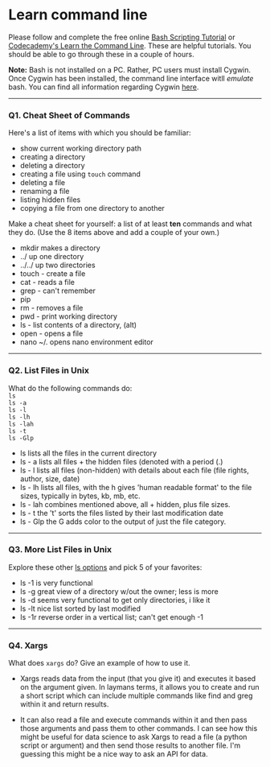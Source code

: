 # Learn command line

Please follow and complete the free online [Bash Scripting Tutorial](https://ryanstutorials.net/bash-scripting-tutorial/) or [Codecademy's Learn the Command Line](https://www.codecademy.com/learn/learn-the-command-line). These are helpful tutorials. You should be able to go through these in a couple of hours.

**Note:** Bash is not installed on a PC. Rather, PC users must install Cygwin. Once Cygwin has been installed, the command line interface witll _emulate_ bash. You can find all information regarding Cygwin [here](https://www.cygwin.com/).

---

### Q1.  Cheat Sheet of Commands  

Here's a list of items with which you should be familiar:  
* show current working directory path
* creating a directory
* deleting a directory
* creating a file using `touch` command
* deleting a file
* renaming a file
* listing hidden files
* copying a file from one directory to another

Make a cheat sheet for yourself: a list of at least **ten** commands and what they do.  (Use the 8 items above and add a couple of your own.)  

> >
* mkdir makes a directory
* ../ up one directory
* ../../ up two directories
* touch - create a file
* cat - reads a file
* grep - can't remember
* pip
* rm - removes a file
* pwd - print working directory
* ls - list contents of a directory, (alt)
* open - opens a file
* nano ~/. opens nano environment editor




---

### Q2.  List Files in Unix   

What do the following commands do:  
`ls`  
`ls -a`  
`ls -l`  
`ls -lh`  
`ls -lah`  
`ls -t`  
`ls -Glp`  

> > 

* ls lists all the files in the current directory
* ls - a lists all files + the hidden files (denoted with a period (.)
* ls - l lists all files (non-hidden) with details about each file (file rights, author, size, date)
* ls - lh lists all files, with the h gives 'human readable format' to the file sizes, typically in bytes, kb, mb, etc.
* ls - lah combines mentioned above, all + hidden, plus file sizes.
* ls - t the 't' sorts the files listed by their last modification date
* ls - Glp the G adds color to the output of just the file category.

---

### Q3.  More List Files in Unix  

Explore these other [ls options](http://www.techonthenet.com/unix/basic/ls.php) and pick 5 of your favorites:

> >
* ls -1 is very functional
* ls -g great view of a directory w/out the owner; less is more
* ls -d seems very functional to get only directories, i like it
* ls -lt nice list sorted by last modified
* ls -1r reverse order in a vertical list; can't get enough -1

---

### Q4.  Xargs   

What does `xargs` do? Give an example of how to use it.

> > 
* Xargs reads data from the input (that you give it) and executes it based on the argument given.  In laymans terms, it allows you to create and run a short script which can include multiple commands like find and greg within it and return results. 

* It can also read a file and execute commands within it and then pass those arguments and pass them to other commands.  I can see how this might be useful for data science to ask Xargs to read a file (a python script or argument) and then send those results to another file.  I'm guessing this might be a nice way to ask an API for data.

 

